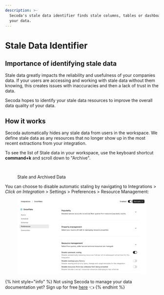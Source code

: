 ```yaml
---
description: >-
  Secoda's stale data identifier finds stale columns, tables or dashboards in
  your data.
---
```


# Stale Data Identifier

## Importance of identifying stale data <a href="#h_3a4bfd6458" id="h_3a4bfd6458"></a>

Stale data greatly impacts the reliability and usefulness of your companies data. If your users are accessing and working with stale data without them knowing, this creates issues with inaccuracies and then a lack of trust in the data.

Secoda hopes to identify your stale data resources to improve the overall data quality of your data.

## How it works <a href="#h_3a4bfd6458" id="h_3a4bfd6458"></a>

Secoda automatically hides any stale data from users in the workspace. We define stale data as any resources that no longer show up in the most recent extractions from your integration.

To see the list of Stale data in your workspace, use the keyboard shortcut **command+k** and scroll down to "Archive".

<figure><img src="https://secoda-public-media-assets.s3.amazonaws.com/c363a604-1bc4-4b0d-9765-3647c2307800.gif" alt=""><figcaption><p>Stale and Archived Data</p></figcaption></figure>

You can choose to disable automatic staling by navigating to Integrations > _Click on Integration_ > Settings > Preferences > Resource Management:

<figure><img src="../.gitbook/assets/image (51).png" alt=""><figcaption></figcaption></figure>

{% hint style="info" %}
Not using Secoda to manage your data documentation yet? Sign up for free [here](http://app.secoda.co/) 👈
{% endhint %}
